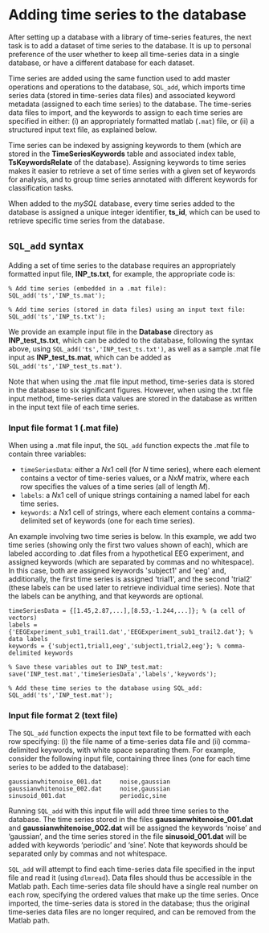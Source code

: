 # Adding time series to the database
<!--{#sec:addingTimeSeries}-->

After setting up a database with a library of time-series features, the next task is to add a dataset of time series to the database.
It is up to personal preference of the user whether to keep all time-series data in a single database, or have a different database for each dataset.

Time series are added using the same function used to add master operations and operations to the database, `SQL_add`, which imports time series data (stored in time-series data files) and associated keyword metadata (assigned to each time series) to the database.
The time-series data files to import, and the keywords to assign to each time series are specified in either: (i) an appropriately formatted matlab (`.mat`) file, or (ii) a structured input text file, as explained below.

Time series can be indexed by assigning keywords to them (which are stored in the **TimeSeriesKeywords** table and associated index table, **TsKeywordsRelate** of the database).
Assigning keywords to time series makes it easier to retrieve a set of time series with a given set of keywords for analysis, and to group time series annotated with different keywords for classification tasks.

When added to the *mySQL* database, every time series added to the database is assigned a unique integer identifier, **ts\_id**, which can be used to retrieve specific time series from the database.

## `SQL_add` syntax
Adding a set of time series to the database requires an appropriately formatted input file, **INP_ts.txt**, for example, the appropriate code is:

    % Add time series (embedded in a .mat file):
    SQL_add('ts','INP_ts.mat');
    
    % Add time series (stored in data files) using an input text file:
    SQL_add('ts','INP_ts.txt');

We provide an example input file in the **Database** directory as **INP_test_ts.txt**, which can be added to the database, following the syntax above, using `SQL_add('ts','INP_test_ts.txt')`, as well as a sample .mat file input as **INP_test_ts.mat**, which can be added as `SQL_add('ts','INP_test_ts.mat')`.

Note that when using the .mat file input method, time-series data is stored in the database to six significant figures.
However, when using the .txt file input method, time-series data values are stored in the database as written in the input text file of each time series.

### Input file format 1 (.mat file)

When using a .mat file input, the `SQL_add` function expects the .mat file to contain three variables:

* `timeSeriesData`: either a *N*x1 cell (for *N* time series), where each element contains a vector of time-series values, or a *N*x*M* matrix, where each row specifies the values of a time series (all of length *M*).
* `labels`: a *N*x1 cell of unique strings containing a named label for each time series.
* `keywords`: a *N*x1 cell of strings, where each element contains a comma-delimited set of keywords (one for each time series).

An example involving two time series is below.
In this example, we add two time series (showing only the first two values shown of each), which are labeled according to .dat files from a hypothetical EEG experiment, and assigned keywords (which are separated by commas and no whitespace).
In this case, both are assigned keywords 'subject1' and 'eeg' and, additionally, the first time series is assigned 'trial1', and the second 'trial2' (these labels can be used later to retrieve individual time series).
Note that the labels can be anything, and that keywords are optional.

```
timeSeriesData = {[1.45,2.87,...],[8.53,-1.244,...]}; % (a cell of vectors)
labels = {'EEGExperiment_sub1_trail1.dat','EEGExperiment_sub1_trail2.dat'}; % data labels
keywords = {'subject1,trial1,eeg','subject1,trial2,eeg'}; % comma-delimited keywords

% Save these variables out to INP_test.mat:
save('INP_test.mat','timeSeriesData','labels','keywords');

% Add these time series to the database using SQL_add:
SQL_add('ts','INP_test.mat');
```

### Input file format 2 (text file)

The `SQL_add` function expects the input text file to be formatted with each row specifying: (i) the file name of a time-series data file and (ii) comma-delimited keywords, with white space separating them.
For example, consider the following input file, containing three lines (one for each time series to be added to the database):

    gaussianwhitenoise_001.dat     noise,gaussian
    gaussianwhitenoise_002.dat     noise,gaussian
    sinusoid_001.dat               periodic,sine
    
Running `SQL_add` with this input file will add three time series to the database. The time series stored in the files **gaussianwhitenoise_001.dat** and **gaussianwhitenoise_002.dat** will be assigned the keywords ‘noise’ and ‘gaussian’, and the time series stored in the file **sinusoid_001.dat** will be added with keywords ‘periodic’ and ‘sine’.
Note that keywords should be separated only by commas and not whitespace.

`SQL_add` will attempt to find each time-series data file specified in the input file and read it (using `dlmread`).
Data files should thus be accessible in the Matlab path.
Each time-series data file should have a single real number on each row, specifying the ordered values that make up the time series.
Once imported, the time-series data is stored in the database; thus the original time-series data files are no longer required, and can be removed from the Matlab path.